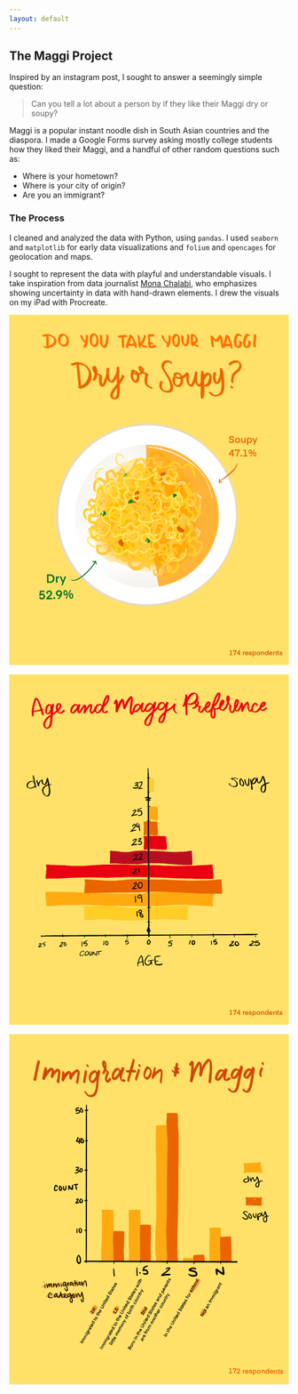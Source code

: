 ```yaml
---
layout: default
---
```

## The Maggi Project

Inspired by an instagram post, I sought to answer a seemingly simple question:
> Can you tell a lot about a person by if they like their Maggi dry or soupy?

Maggi is a popular instant noodle dish in South Asian countries and the diaspora. I made a Google Forms survey asking mostly college students how they liked their Maggi, and a handful of other random questions such as:
- Where is your hometown?
- Where is your city of origin?
- Are you an immigrant?


### The Process
I cleaned and analyzed the data with Python, using `pandas`. I used `seaborn` and `matplotlib` for early data visualizations and `folium` and `opencages` for geolocation and maps. 

I sought to represent the data with playful and understandable visuals. I take inspiration from data journalist [Mona Chalabi](https://monachalabi.com), who emphasizes showing uncertainty in data with hand-drawn elements. I drew the visuals on my iPad with Procreate.

![Maggi Preference Pie Chart](../assets/img/maggi/maggi_pie_chart.png)

![Age and Maggi](../assets/img/maggi/Age_And_Maggi.png)

![Immigration and Maggi](../assets/img/maggi/Immigration_And_Maggi.png)